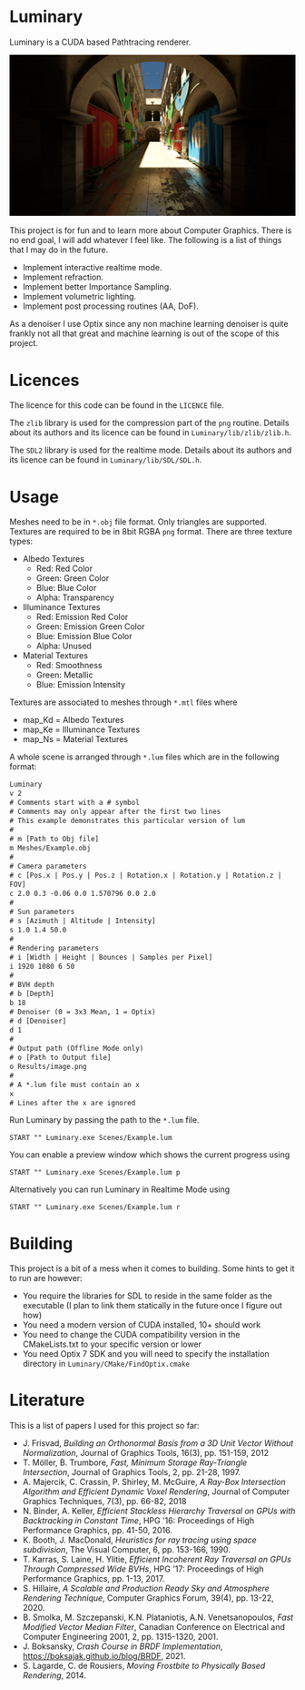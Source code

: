 # Luminary

Luminary is a CUDA based Pathtracing renderer.

![Sponza Example](https://github.com/MilchRatchet/Luminary/blob/main/demo_images/Sponza.png)

This project is for fun and to learn more about Computer Graphics. There is no end goal, I will add whatever I feel like. The following is a list of things that I may do in the future.

- Implement interactive realtime mode.
- Implement refraction.
- Implement better Importance Sampling.
- Implement volumetric lighting.
- Implement post processing routines (AA, DoF).

As a denoiser I use Optix since any non machine learning denoiser is quite frankly not all that great and machine learning is out of the scope of this project.

# Licences

The licence for this code can be found in the `LICENCE` file.

The `zlib` library is used for the compression part of the `png` routine. Details about its authors and its licence can be found in `Luminary/lib/zlib/zlib.h`.

The `SDL2` library is used for the realtime mode. Details about its authors and its licence can be found in `Luminary/lib/SDL/SDL.h`.

# Usage

Meshes need to be in `*.obj` file format. Only triangles are supported. Textures are required to be in 8bit RGBA `png` format. There are three texture types:

 - Albedo Textures
   - Red: Red Color
   - Green: Green Color
   - Blue: Blue Color
   - Alpha: Transparency
 - Illuminance Textures
   - Red: Emission Red Color
   - Green: Emission Green Color
   - Blue: Emission Blue Color
   - Alpha: Unused
 - Material Textures
   - Red: Smoothness
   - Green: Metallic
   - Blue: Emission Intensity

Textures are associated to meshes through `*.mtl` files where

- map_Kd = Albedo Textures
- map_Ke = Illuminance Textures
- map_Ns = Material Textures

A whole scene is arranged through `*.lum` files which are in the following format:
```
Luminary
v 2
# Comments start with a # symbol
# Comments may only appear after the first two lines
# This example demonstrates this particular version of lum
#
# m [Path to Obj file]
m Meshes/Example.obj
#
# Camera parameters
# c [Pos.x | Pos.y | Pos.z | Rotation.x | Rotation.y | Rotation.z | FOV]
c 2.0 0.3 -0.06 0.0 1.570796 0.0 2.0
#
# Sun parameters
# s [Azimuth | Altitude | Intensity]
s 1.0 1.4 50.0
#
# Rendering parameters
# i [Width | Height | Bounces | Samples per Pixel]
i 1920 1080 6 50
#
# BVH depth
# b [Depth]
b 18
# Denoiser (0 = 3x3 Mean, 1 = Optix)
# d [Denoiser]
d 1
#
# Output path (Offline Mode only)
# o [Path to Output file]
o Results/image.png
#
# A *.lum file must contain an x
x
# Lines after the x are ignored
```

Run Luminary by passing the path to the `*.lum` file.

```
START "" Luminary.exe Scenes/Example.lum
```

You can enable a preview window which shows the current progress using

```
START "" Luminary.exe Scenes/Example.lum p
```

Alternatively you can run Luminary in Realtime Mode using

```
START "" Luminary.exe Scenes/Example.lum r
```

# Building

This project is a bit of a mess when it comes to building. Some hints to get it to run are however:

- You require the libraries for SDL to reside in the same folder as the executable (I plan to link them statically in the future once I figure out how)
- You need a modern version of CUDA installed, 10+ should work
- You need to change the CUDA compatibility version in the CMakeLists.txt to your specific version or lower
- You need Optix 7 SDK and you will need to specify the installation directory in `Luminary/CMake/FindOptix.cmake`

# Literature

This is a list of papers I used for this project so far:

- J. Frisvad, _Building an Orthonormal Basis from a 3D Unit Vector Without Normalization_, Journal of Graphics Tools, 16(3), pp. 151-159, 2012
- T. Möller, B. Trumbore, _Fast, Minimum Storage Ray-Triangle Intersection_, Journal of Graphics Tools, 2, pp. 21-28, 1997.
- A. Majercik, C. Crassin, P. Shirley, M. McGuire, _A Ray-Box Intersection Algorithm and Efficient Dynamic Voxel Rendering_, Journal of Computer Graphics Techniques, 7(3), pp. 66-82, 2018
- N. Binder, A. Keller, _Efficient Stackless Hierarchy Traversal on GPUs with Backtracking in Constant Time_, HPG '16: Proceedings of High Performance Graphics, pp. 41-50, 2016.
- K. Booth, J. MacDonald, _Heuristics for ray tracing using space subdivision_, The Visual Computer, 6, pp. 153-166, 1990.
- T. Karras, S. Laine, H. Ylitie, _Efficient Incoherent Ray Traversal on GPUs Through Compressed Wide BVHs_, HPG '17: Proceedings of High Performance Graphics, pp. 1-13, 2017.
- S. Hillaire, _A Scalable and Production Ready Sky and Atmosphere Rendering Technique_, Computer Graphics Forum, 39(4), pp. 13-22, 2020.
- B. Smolka, M. Szczepanski, K.N. Plataniotis, A.N. Venetsanopoulos, _Fast Modified Vector Median Filter_, Canadian Conference on Electrical and Computer Engineering 2001, 2, pp. 1315-1320, 2001.
- J. Boksansky, _Crash Course in BRDF Implementation_, https://boksajak.github.io/blog/BRDF, 2021.
- S. Lagarde, C. de Rousiers, _Moving Frostbite to Physically Based Rendering_, 2014.
